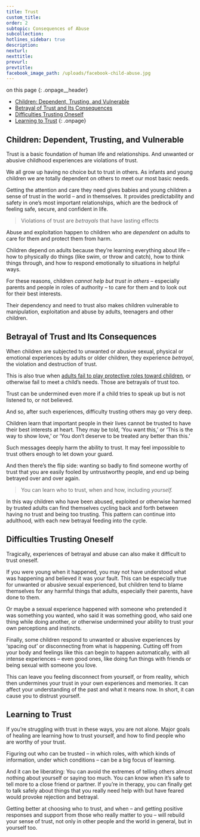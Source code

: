 ```yaml
---
title: Trust
custom_title:
order: 2
subtopic: Consequences of Abuse
subcollection:
hotlines_sidebar: true
description:
nexturl:
nexttitle:
prevurl:
prevtitle:
facebook_image_path: /uploads/facebook-child-abuse.jpg
---
```



on this page
{: .onpage__header}

* [Children: Dependent, Trusting, and Vulnerable](#children-dependent-trusting-and-vulnerable)
* [Betrayal of Trust and Its Consequences](#betrayal-of-trust-and-its-consequences)
* [Difficulties Trusting Oneself](#difficulties-trusting-oneself)
* [Learning to Trust](#learning-to-trust)
{: .onpage}

## Children: Dependent, Trusting, and Vulnerable

Trust is a basic foundation of human life and relationships. And unwanted or abusive childhood experiences are violations of trust.

We all grow up having no choice but to trust in others. As infants and young children we are totally dependent on others to meet our most basic needs.

Getting the attention and care they need gives babies and young children a sense of trust in the world – and in themselves. It provides predictability and safety in one’s most important relationships, which are the bedrock of feeling safe, secure, and confident in life.

> Violations of trust are *betrayals* that have lasting effects

Abuse and exploitation happen to children who are *dependent* on adults to care for them and protect them from harm.

Children depend on adults because they’re learning everything about life – how to physically do things (like swim, or throw and catch), how to think things through, and how to respond emotionally to situations in helpful ways.

For these reasons, children *cannot help but trust in others* – especially parents and people in roles of authority – to care for them and to look out for their best interests.

Their dependency and need to trust also makes children vulnerable to manipulation, exploitation and abuse by adults, teenagers and other children.

## Betrayal of Trust and Its Consequences

When children are subjected to unwanted or abusive sexual, physical or emotional experiences by adults or older children, they experience *betrayal*, the violation and destruction of trust.

This is also true when [adults fail to play protective roles toward children](/child-abuse/failure-to-protect/), or otherwise fail to meet a child’s needs. Those are betrayals of trust too.

Trust can be undermined even more if a child tries to speak up but is not listened to, or not believed.

And so, after such experiences, difficulty trusting others may go very deep.

Children learn that important people in their lives cannot be trusted to have their best interests at heart. They may be told, ‘You want this,’ or ‘This is the way to show love,’ or ‘You don’t deserve to be treated any better than this.’

Such messages deeply harm the ability to trust. It may feel impossible to trust others enough to let down your guard.

And then there’s the flip side: wanting so badly to find someone worthy of trust that you are easily fooled by untrustworthy people, and end up being betrayed over and over again.

> You can learn who to trust, when and how, including *yourself.*

In this way children who have been abused, exploited or otherwise harmed by trusted adults can find themselves cycling back and forth between having no trust and being too trusting. This pattern can continue into adulthood, with each new betrayal feeding into the cycle.

## Difficulties Trusting Oneself

Tragically, experiences of betrayal and abuse can also make it difficult to trust oneself.

If you were young when it happened, you may not have understood what was happening and believed it was your fault. This can be especially true for unwanted or abusive sexual experienced, but children tend to blame themselves for any harmful things that adults, especially their parents, have done to them.

Or maybe a sexual experience happened with someone who pretended it was something you wanted, who said it was something good, who said one thing while doing another, or otherwise undermined your ability to trust your own perceptions and instincts.

Finally, some children respond to unwanted or abusive experiences by ‘spacing out’ or disconnecting from what is happening. Cutting off from your body and feelings like this can begin to happen automatically, with all intense experiences – even good ones, like doing fun things with friends or being sexual with someone you love.

This can leave you feeling disconnect from yourself, or from reality, which then undermines your trust in your own experiences and memories. It can affect your understanding of the past and what it means now. In short, it can cause you to distrust yourself.

## Learning to Trust

If you’re struggling with trust in these ways, you are not alone. Major goals of healing are learning how to trust yourself, and how to find people who are worthy of your trust.

Figuring out who can be trusted – in which roles, with which kinds of information, under which conditions – can be a big focus of learning.

And it can be liberating: You can avoid the extremes of telling others almost nothing about yourself or saying too much. You can know when it’s safe to tell more to a close friend or partner. If you’re in therapy, you can finally get to talk safely about things that you really need help with but have feared would provoke rejection and betrayal.

Getting better at choosing who to trust, and when – and getting positive responses and support from those who really matter to you – will rebuild your sense of trust, not only in other people and the world in general, but in yourself too.